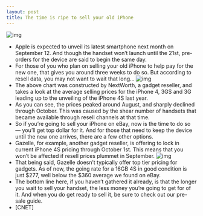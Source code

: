 ```yaml
---
layout: post
title: The time is ripe to sell your old iPhone
---
```

![img](http://media.idownloadblog.com/wp-content/uploads/2012/02/white-iPhone-4s.jpg)
* Apple is expected to unveil its latest smartphone next month on September 12. And though the handset won’t launch until the 21st, pre-orders for the device are said to begin the same day.
* For those of you who plan on selling your old iPhone to help pay for the new one, that gives you around three weeks to do so. But according to resell data, you may not want to wait that long…
![img](http://media.idownloadblog.com/wp-content/uploads/2012/08/iPhone_Value_Decline_1-e1345487367972.jpg)
* The above chart was constructed by NextWorth, a gadget reseller, and takes a look at the average selling prices for the iPhone 4, 3GS and 3G leading up to the unveiling of the iPhone 4S last year.
* As you can see, the prices peaked around August, and sharply declined through October. This was caused by the shear number of handsets that became available through resell channels at that time.
* So if you’re going to sell your iPhone on eBay, now is the time to do so — you’ll get top dollar for it. And for those that need to keep the device until the new one arrives, there are a few other options.
* Gazelle, for example, another gadget reseller, is offering to lock in current iPhone 4S pricing through October 1st. This means that you won’t be affected if resell prices plummet in September.
![img](http://media.idownloadblog.com/wp-content/uploads/2012/08/gazelle-screenshot-e1345487461827.png)
* That being said, Gazelle doesn’t typically offer top tier pricing for gadgets. As of now, the going rate for a 16GB 4S in good condition is just $277, well below the $360 average we found on eBay.
* The bottom line here, if you haven’t gathered it already, is that the longer you wait to sell your handset, the less money you’re going to get for of it. And when you do get ready to sell it, be sure to check out our pre-sale guide.
* [CNET]

